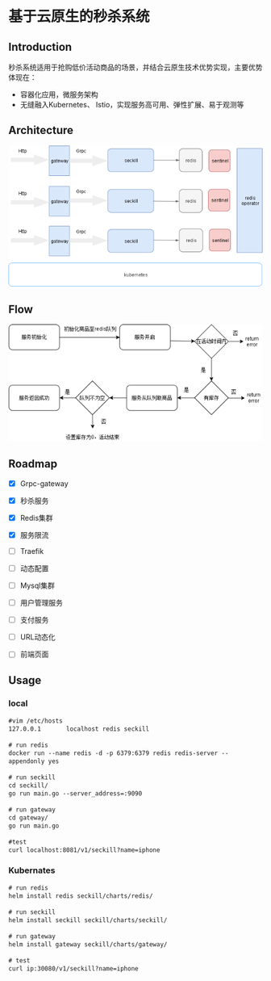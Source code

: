 # 基于云原生的秒杀系统
## Introduction
秒杀系统适用于抢购低价活动商品的场景，并结合云原生技术优势实现，主要优势体现在：
- 容器化应用，微服务架构
- 无缝融入Kubernetes、 Istio，实现服务高可用、弹性扩展、易于观测等

## Architecture
![overview](https://github.com/WindNotStop/seckill/blob/master/arch.png)

## Flow
![overview](https://github.com/WindNotStop/seckill/blob/master/flow.png)

## Roadmap
- [x] Grpc-gateway
- [x] 秒杀服务
- [x] Redis集群
- [x] 服务限流
- [ ] Traefik
- [ ] 动态配置
- [ ] Mysql集群
- [ ] 用户管理服务
- [ ] 支付服务
- [ ] URL动态化
- [ ] 前端页面


## Usage
### local
```
#vim /etc/hosts
127.0.0.1       localhost redis seckill

# run redis
docker run --name redis -d -p 6379:6379 redis redis-server --appendonly yes

# run seckill
cd seckill/
go run main.go --server_address=:9090

# run gateway
cd gateway/
go run main.go

#test
curl localhost:8081/v1/seckill?name=iphone
```
### Kubernates
```
# run redis
helm install redis seckill/charts/redis/

# run seckill
helm install seckill seckill/charts/seckill/

# run gateway
helm install gateway seckill/charts/gateway/

# test
curl ip:30080/v1/seckill?name=iphone
```
